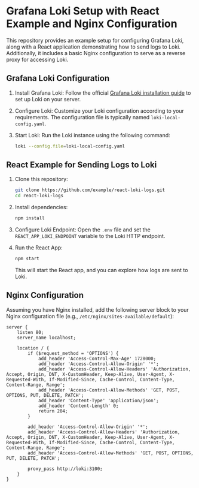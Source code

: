 # Grafana Loki Setup with React Example and Nginx Configuration

This repository provides an example setup for configuring Grafana Loki, along with a React application demonstrating how to send logs to Loki. Additionally, it includes a basic Nginx configuration to serve as a reverse proxy for accessing Loki.

## Grafana Loki Configuration

1. Install Grafana Loki: Follow the official [Grafana Loki installation guide](https://grafana.com/docs/loki/latest/installation/) to set up Loki on your server.

2. Configure Loki: Customize your Loki configuration according to your requirements. The configuration file is typically named `loki-local-config.yaml`.

3. Start Loki: Run the Loki instance using the following command:

    ```bash
    loki --config.file=loki-local-config.yaml
    ```

## React Example for Sending Logs to Loki

1. Clone this repository:

    ```bash
    git clone https://github.com/example/react-loki-logs.git
    cd react-loki-logs
    ```

2. Install dependencies:

    ```bash
    npm install
    ```

3. Configure Loki Endpoint: Open the `.env` file and set the `REACT_APP_LOKI_ENDPOINT` variable to the Loki HTTP endpoint.

4. Run the React App:

    ```bash
    npm start
    ```

    This will start the React app, and you can explore how logs are sent to Loki.

## Nginx Configuration

Assuming you have Nginx installed, add the following server block to your Nginx configuration file (e.g., `/etc/nginx/sites-available/default`):

```nginx
server {
    listen 80;
    server_name localhost;

    location / {
        if ($request_method = 'OPTIONS') {
            add_header 'Access-Control-Max-Age' 1728000;
            add_header 'Access-Control-Allow-Origin' '*';
            add_header 'Access-Control-Allow-Headers' 'Authorization, Accept, Origin, DNT, X-CustomHeader, Keep-Alive, User-Agent, X-Requested-With, If-Modified-Since, Cache-Control, Content-Type, Content-Range, Range';
            add_header 'Access-Control-Allow-Methods' 'GET, POST, OPTIONS, PUT, DELETE, PATCH';
            add_header 'Content-Type' 'application/json';
            add_header 'Content-Length' 0;
            return 204;
        }

        add_header 'Access-Control-Allow-Origin' '*';
        add_header 'Access-Control-Allow-Headers' 'Authorization, Accept, Origin, DNT, X-CustomHeader, Keep-Alive, User-Agent, X-Requested-With, If-Modified-Since, Cache-Control, Content-Type, Content-Range, Range';
        add_header 'Access-Control-Allow-Methods' 'GET, POST, OPTIONS, PUT, DELETE, PATCH';

        proxy_pass http://loki:3100;
    }
}
